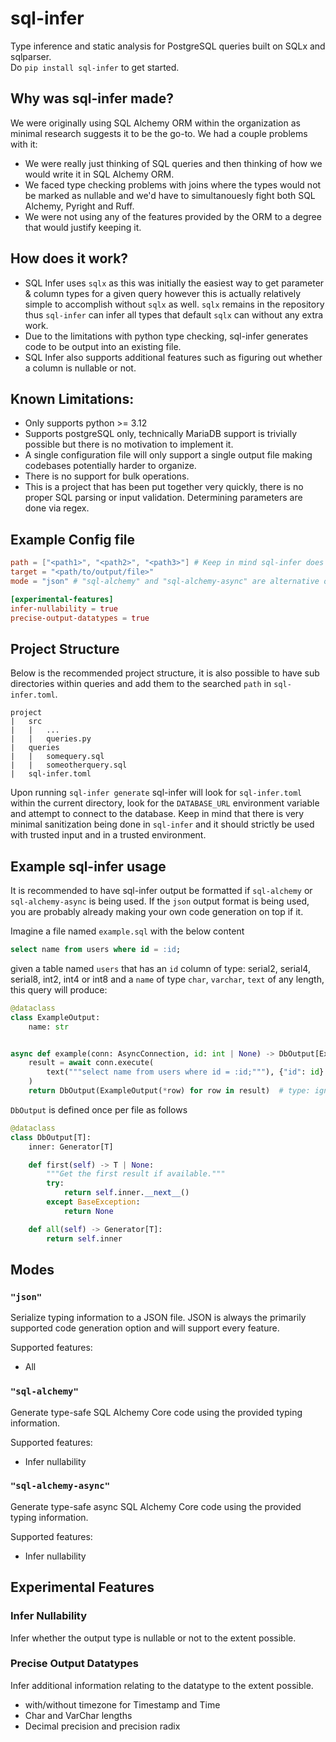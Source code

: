 # sql-infer

Type inference and static analysis for PostgreSQL queries built on SQLx and sqlparser.  
Do `pip install sql-infer` to get started. 

## Why was sql-infer made?
We were originally using SQL Alchemy ORM within the organization as minimal research suggests it to be the go-to. We had a couple problems with it:
- We were really just thinking of SQL queries and then thinking of how we would write it in SQL Alchemy ORM.
- We faced type checking problems with joins where the types would not be marked as nullable and we'd have to simultanouesly fight both SQL Alchemy, Pyright and Ruff.
- We were not using any of the features provided by the ORM to a degree that would justify keeping it.

## How does it work?
- SQL Infer uses `sqlx` as this was initially the easiest way to get parameter & column types for a given query however this is actually relatively simple to accomplish without `sqlx` as well. `sqlx` remains in the repository thus `sql-infer` can infer all types that default `sqlx` can without any extra work.
- Due to the limitations with python type checking, sql-infer generates code to be output into an existing file.
- SQL Infer also supports additional features such as figuring out whether a column is nullable or not.

## Known Limitations:
- Only supports python >= 3.12
- Supports postgreSQL only, technically MariaDB support is trivially possible but there is no motivation to implement it.
- A single configuration file will only support a single output file making codebases potentially harder to organize.
- There is no support for bulk operations.
- This is a project that has been put together very quickly, there is no proper SQL parsing or input validation. Determining parameters are done via regex. 

## Example Config file

```toml
path = ["<path1>", "<path2>", "<path3>"] # Keep in mind sql-infer does not recurse by default
target = "<path/to/output/file>"
mode = "json" # "sql-alchemy" and "sql-alchemy-async" are alternative options

[experimental-features]
infer-nullability = true
precise-output-datatypes = true
```

## Project Structure 

Below is the recommended project structure, it is also possible to have sub directories within queries and add them to the searched `path` in `sql-infer.toml`.  
```
project
|   src
|   |   ...
|   |   queries.py
|   queries
|   |   somequery.sql
|   |   someotherquery.sql
|   sql-infer.toml
```

Upon running `sql-infer generate` sql-infer will look for `sql-infer.toml` within the current directory, look for the `DATABASE_URL` environment variable and attempt to connect to the database. Keep in mind that there is very minimal sanitization being done in `sql-infer` and it should strictly be used with trusted input and in a trusted environment.

## Example sql-infer usage
It is recommended to have sql-infer output be formatted if `sql-alchemy` or `sql-alchemy-async` is being used. If the `json` output format is being used, you are probably already making your own code generation on top if it.

Imagine a file named `example.sql` with the below content
```sql
select name from users where id = :id;
```

given a table named `users` that has an `id` column of type: serial2, serial4, serial8, int2, int4 or int8 and a `name` of type `char`, `varchar`, `text` of any length, this query will produce:

```python
@dataclass
class ExampleOutput:
    name: str


async def example(conn: AsyncConnection, id: int | None) -> DbOutput[ExampleOutput]:
    result = await conn.execute(
        text("""select name from users where id = :id;"""), {"id": id}
    )
    return DbOutput(ExampleOutput(*row) for row in result)  # type: ignore
```

`DbOutput` is defined once per file as follows

```python
@dataclass
class DbOutput[T]:
    inner: Generator[T]

    def first(self) -> T | None:
        """Get the first result if available."""
        try:
            return self.inner.__next__()
        except BaseException:
            return None

    def all(self) -> Generator[T]:
        return self.inner
```



## Modes

### `"json"`

Serialize typing information to a JSON file. JSON is always the primarily supported code generation option and will support every feature.

Supported features:

- All

### `"sql-alchemy"`

Generate type-safe SQL Alchemy Core code using the provided typing information.

Supported features:

- Infer nullability

### `"sql-alchemy-async"`

Generate type-safe async SQL Alchemy Core code using the provided typing information.

Supported features:

- Infer nullability


## Experimental Features

### Infer Nullability

Infer whether the output type is nullable or not to the extent possible.

### Precise Output Datatypes

Infer additional information relating to the datatype to the extent possible.

- with/without timezone for Timestamp and Time
- Char and VarChar lengths
- Decimal precision and precision radix